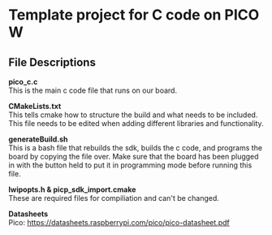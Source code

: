 # Template project for C code on PICO W
## File Descriptions

**pico_c.c**<br>
This is the main c code file that runs on our board.

**CMakeLists.txt**<br>
This tells cmake how to structure the build and what needs to be included. This file needs to be edited when adding different libraries and functionality.

**generateBuild.sh**<br>
This is a bash file that rebuilds the sdk, builds the c code, and programs the board by copying the file over. Make sure that the board has been plugged in with the button held to put it in programming mode before running this file.

**lwipopts.h & picp_sdk_import.cmake**<br>
These are required files for compiliation and can't be changed.





**Datasheets**<br>
Pico:  https://datasheets.raspberrypi.com/pico/pico-datasheet.pdf